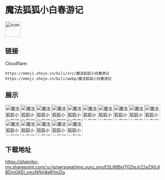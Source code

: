 # 魔法狐狐小白春游记
<img src="https://emoji.shojo.cn/bili/src/魔法狐狐小白春游记/icon.png" width="50" height="50" alt="icon">

## 链接
Cloudflare:
```
https://emoji.shojo.cn/bili/src/魔法狐狐小白春游记
https://emoji.shojo.cn/bili/webp/魔法狐狐小白春游记
```
## 展示
<img src="https://emoji.shojo.cn/bili/src/魔法狐狐小白春游记/魔法狐狐小白春游记-侦查.png" width="50" height="50" alt="魔法狐狐小白春游记-侦查"><img src="https://emoji.shojo.cn/bili/src/魔法狐狐小白春游记/魔法狐狐小白春游记-亲亲.png" width="50" height="50" alt="魔法狐狐小白春游记-亲亲"><img src="https://emoji.shojo.cn/bili/src/魔法狐狐小白春游记/魔法狐狐小白春游记-好学.png" width="50" height="50" alt="魔法狐狐小白春游记-好学"><img src="https://emoji.shojo.cn/bili/src/魔法狐狐小白春游记/魔法狐狐小白春游记-爆哭.png" width="50" height="50" alt="魔法狐狐小白春游记-爆哭"><img src="https://emoji.shojo.cn/bili/src/魔法狐狐小白春游记/魔法狐狐小白春游记-害怕.png" width="50" height="50" alt="魔法狐狐小白春游记-害怕"><img src="https://emoji.shojo.cn/bili/src/魔法狐狐小白春游记/魔法狐狐小白春游记-打call.png" width="50" height="50" alt="魔法狐狐小白春游记-打call"><img src="https://emoji.shojo.cn/bili/src/魔法狐狐小白春游记/魔法狐狐小白春游记-给心心.png" width="50" height="50" alt="魔法狐狐小白春游记-给心心"><img src="https://emoji.shojo.cn/bili/src/魔法狐狐小白春游记/魔法狐狐小白春游记-心心.png" width="50" height="50" alt="魔法狐狐小白春游记-心心"><img src="https://emoji.shojo.cn/bili/src/魔法狐狐小白春游记/魔法狐狐小白春游记-接心心.png" width="50" height="50" alt="魔法狐狐小白春游记-接心心"><img src="https://emoji.shojo.cn/bili/src/魔法狐狐小白春游记/魔法狐狐小白春游记-当事狐.png" width="50" height="50" alt="魔法狐狐小白春游记-当事狐"><img src="https://emoji.shojo.cn/bili/src/魔法狐狐小白春游记/魔法狐狐小白春游记-酷狐.png" width="50" height="50" alt="魔法狐狐小白春游记-酷狐"><img src="https://emoji.shojo.cn/bili/src/魔法狐狐小白春游记/魔法狐狐小白春游记-真诚.png" width="50" height="50" alt="魔法狐狐小白春游记-真诚"><img src="https://emoji.shojo.cn/bili/src/魔法狐狐小白春游记/魔法狐狐小白春游记-我要闹了.png" width="50" height="50" alt="魔法狐狐小白春游记-我要闹了"><img src="https://emoji.shojo.cn/bili/src/魔法狐狐小白春游记/魔法狐狐小白春游记-整点雪糕.png" width="50" height="50" alt="魔法狐狐小白春游记-整点雪糕"><img src="https://emoji.shojo.cn/bili/src/魔法狐狐小白春游记/魔法狐狐小白春游记-柔弱狐.png" width="50" height="50" alt="魔法狐狐小白春游记-柔弱狐">

## 下载地址

https://shamiko-my.sharepoint.com/:u:/g/personal/img_yuru_pro/ESL88BxIT0ZIqJr22aZX0JIBDmGKEl_vmzNfkh8eR1mZlg